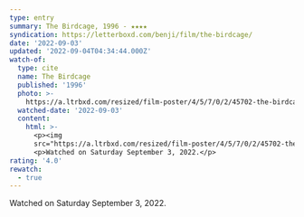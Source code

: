 ```yaml
---
type: entry
summary: The Birdcage, 1996 - ★★★★
syndication: https://letterboxd.com/benji/film/the-birdcage/
date: '2022-09-03'
updated: '2022-09-04T04:34:44.000Z'
watch-of:
  type: cite
  name: The Birdcage
  published: '1996'
  photo: >-
    https://a.ltrbxd.com/resized/film-poster/4/5/7/0/2/45702-the-birdcage-0-600-0-900-crop.jpg?v=0adf7421a0
  watched-date: '2022-09-03'
  content:
    html: >-
      <p><img
      src="https://a.ltrbxd.com/resized/film-poster/4/5/7/0/2/45702-the-birdcage-0-600-0-900-crop.jpg?v=0adf7421a0"/></p>
      <p>Watched on Saturday September 3, 2022.</p>
rating: '4.0'
rewatch:
  - true
---
```

Watched on Saturday September 3, 2022.
